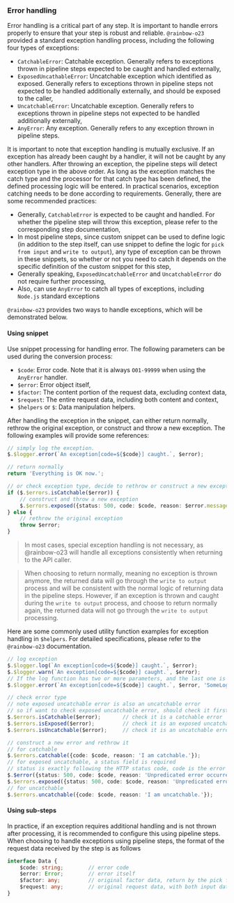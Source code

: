 ### Error handling

Error handling is a critical part of any step. It is important to handle errors properly to ensure that your step is robust
and reliable. `@rainbow-o23` provided a standard exception handling process, including the following four types of exceptions:

- `CatchableError`: Catchable exception. Generally refers to exceptions thrown in pipeline steps expected to be caught and handled
  externally,
- `ExposedUncathableError`: Uncatchable exception which identified as exposed. Generally refers to exceptions thrown in pipeline steps not
  expected to be handled additionally externally, and should be exposed to the caller,
- `UncatchableError`: Uncatchable exception. Generally refers to exceptions thrown in pipeline steps not expected to be handled additionally
  externally,
- `AnyError`: Any exception. Generally refers to any exception thrown in pipeline steps.

It is important to note that exception handling is mutually exclusive. If an exception has already been caught by a handler, it will not be
caught by any other handlers. After throwing an exception, the pipeline steps will detect exception type in the above order. As long as the
exception matches the catch type and the processor for that catch type has been defined, the defined processing logic will be entered. In
practical scenarios, exception catching needs to be done according to requirements. Generally, there are some recommended practices:

- Generally, `CatchableError` is expected to be caught and handled. For whether the pipeline step will throw this exception, please refer to
  the corresponding step documentation,
- In most pipeline steps, since custom snippet can be used to define logic (in addition to the step itself, can use snippet to
  define the logic for `pick from input` and `write to output`), any type of exception can be thrown in these snippets, so whether or not
  you need to catch it depends on the specific definition of the custom snippet for this step,
- Generally speaking, `ExposedUncatchableError` and `UncatchableError` do not require further processing,
- Also, can use `AnyError` to catch all types of exceptions, including `Node.js` standard exceptions

`@rainbow-o23` provides two ways to handle exceptions, which will be demonstrated below.

#### Using snippet

Use snippet processing for handling error. The following parameters can be used during the conversion process:

- `$code`: Error code. Note that it is always `O01-99999` when using the `AnyError` handler.
- `$error`: Error object itself,
- `$factor`: The content portion of the request data, excluding context data,
- `$request`: The entire request data, including both content and context,
- `$helpers` or `$`: Data manipulation helpers.

After handling the exception in the snippet, can either return normally, rethrow the original exception, or construct and throw a new
exception. The following examples will provide some references:

```ts
// simply log the exception.
$.$logger.error(`An exception[code=${$code}] caught.`, $error);

// return normally
return 'Everything is OK now.';

// or check exception type, decide to rethrow or construct a new exception
if ($.$errors.isCatchable($error)) {
	// construct and throw a new exception
	$.$errors.exposed({status: 500, code: $code, reason: $error.message});
} else {
	// rethrow the original exception
	throw $error;
}
```

> In most cases, special exception handling is not necessary, as @rainbow-o23 will handle all exceptions consistently when returning to the
> API caller.

> When choosing to return normally, meaning no exception is thrown anymore, the returned data will go through the `write to output` process
> and will be consistent with the normal logic of returning data in the pipeline steps. However, if an exception is thrown and caught during
> the `write to output` process, and choose to return normally again, the returned data will not go through the `write to output`
> processing.

Here are some commonly used utility function examples for exception handling in `$helpers`. For detailed specifications, please refer to
the `@rainbow-o23` documentation.

```ts
// log exception
$.$logger.log(`An exception[code=${$code}] caught.`, $error);
$.$logger.warn(`An exception[code=${$code}] caught.`, $error);
// If the log function has two or more parameters, and the last one is a string, then the last parameter will be used as the log category
$.$logger.error(`An exception[code=${$code}] caught.`, $error, 'SomeLogCategory');

// check error type
// note exposed uncatchable error is also an uncatchable error
// so if want to check exposed uncatchable error, should check it first
$.$errors.isCatchable($error);       // check it is a catchable error
$.$errors.isExposed($error);         // check it is an exposed uncatchable error
$.$errors.isUncatchable($error);     // check it is an uncatchable error

// construct a new error and rethrow it
// for catchable
$.$errors.catchable({code: $code, reason: 'I am catchable.'});
// for exposed uncatchable, a status field is required
// status is exactly following the HTTP status code, code is the error code, reason is the error message
$.$error({status: 500, code: $code, reason: 'Unpredicated error occurred.'});
$.$errors.exposed({status: 500, code: $code, reason: 'Unpredicated error occurred.'});
// for uncatchable
$.$errors.uncatchable({code: $code, reason: 'I am uncatchable.'});
```

#### Using sub-steps

In practice, if an exception requires additional handling and is not thrown after processing, it is recommended to configure this using
pipeline steps. When choosing to handle exceptions using pipeline steps, the format of the request data received by the step is as follows

```ts
interface Data {
	$code: string;        // error code 
	$error: Error;        // error itself 
	$factor: any;         // original factor data, return by the pick from input process
	$request: any;        // original request data, with both input data and pipeline context
}
```

